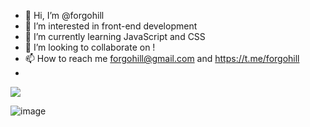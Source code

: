 - 👋 Hi, I’m @forgohill
- 👀 I’m interested in front-end development
- 🌱 I’m currently learning JavaScript and CSS
- 💞️ I’m looking to collaborate on !
- 📫 How to reach me forgohill@gmail.com and https://t.me/forgohill
- 
<img src="https://cdn.jsdelivr.net/gh/devicons/devicon/icons/javascript/javascript-plain.svg" />
          
![image](https://www.codewars.com/users/forgohill/badges/small)

<!---
forgohill/forgohill is a ✨ special ✨ repository because its `README.md` (this file) appears on your GitHub profile.
You can click the Preview link to take a look at your changes.
--->
